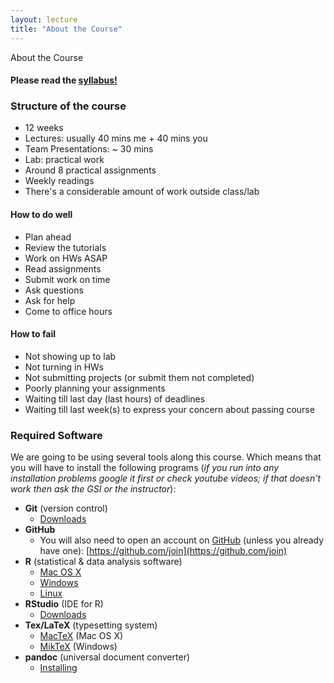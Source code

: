 ```yaml
---
layout: lecture
title: "About the Course"
---
```


<p class="message">
  About the Course
</p>


<h4>
	Please read the <a href="../syllabus">syllabus!</a>
</h4>

### Structure of the course

- 12 weeks
- Lectures: usually 40 mins me + 40 mins you
- Team Presentations: ~ 30 mins
- Lab: practical work
- Around 8 practical assignments
- Weekly readings
- There's a considerable amount of work outside class/lab


<h4>
	<span class="fa fa-thumbs-up fa-lg main-list-item-icon"></span>
	How to do well
</h4>

- Plan ahead
- Review the tutorials
- Work on HWs ASAP
- Read assignments
- Submit work on time
- Ask questions
- Ask for help
- Come to office hours


<h4>
	<span class="fa fa-thumbs-down fa-lg main-list-item-icon"></span>
	How to fail
</h4>

- Not showing up to lab
- Not turning in HWs
- Not submitting projects (or submit them not completed)
- Poorly planning your assignments
- Waiting till last day (last hours) of deadlines
- Waiting till last week(s) to express your concern about passing course


<h3>
	<span class="fa fa-download fa-lg main-list-item-icon"></span>
	Required Software
</h3>

We are going to be using several tools along this course. Which means that you will have to install the following programs (_if you run into any installation problems google it first or check youtube videos; if that doesn't work then ask the GSI or the instructor_):

- __Git__ (version control)
	- [Downloads](https://git-scm.com/downloads)
- __GitHub__
	- You will also need to open an account on [GitHub](https://github.com/) (unless you already have one): [https://github.com/join](https://github.com/join)
- __R__ (statistical & data analysis software)
	- [Mac OS X](https://cran.r-project.org/bin/macosx/)
	- [Windows](https://cran.r-project.org/bin/windows/base/)
	- [Linux](https://cran.r-project.org/bin/linux/)
- __RStudio__ (IDE for R)
	- [Downloads](https://www.rstudio.com/products/rstudio/download/)
- __Tex/LaTeX__ (typesetting system)
	- [MacTeX](https://tug.org/mactex/) (Mac OS X)
	- [MikTeX](http://miktex.org/download) (Windows)
- __pandoc__ (universal document converter)
	- [Installing](http://pandoc.org/installing.html)

